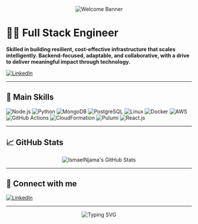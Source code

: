 <!-- Profile Banner (optional, replace with your own image if desired) -->
<p align="center">
  <img src="https://capsule-render.vercel.app/api?type=waving&color=0:36BCF7,100:2463EB&height=180&section=header&text=Hi%20There!%20I'm%20Njama%20Ismael%20👋&fontSize=32&fontAlignY=40" alt="Welcome Banner" />
</p>

# 👨‍💻 Full Stack Engineer

**Skilled in building resilient, cost-effective infrastructure that scales intelligently. Backend-focused, adaptable, and collaborative, with a drive to deliver meaningful impact through technology.**

[![LinkedIn](https://img.shields.io/badge/LinkedIn-blue?logo=linkedin)](https://www.linkedin.com/in/njama-ismael-1705b698/)

---

## 🚀 Main Skills

![Node.js](https://img.shields.io/badge/-Node.js-339933?logo=node.js&logoColor=white&style=flat)
![Python](https://img.shields.io/badge/-Python-3776AB?logo=python&logoColor=white&style=flat)
![MongoDB](https://img.shields.io/badge/-MongoDB-47A248?logo=mongodb&logoColor=white&style=flat)
![PostgreSQL](https://img.shields.io/badge/-PostgreSQL-336791?logo=postgresql&logoColor=white&style=flat)
![Linux](https://img.shields.io/badge/-Linux-FCC624?logo=linux&logoColor=black&style=flat)
![Docker](https://img.shields.io/badge/-Docker-2496ED?logo=docker&logoColor=white&style=flat)
![AWS](https://img.shields.io/badge/-AWS-232F3E?logo=amazon-aws&logoColor=white&style=flat)
![GitHub Actions](https://img.shields.io/badge/GitHub%20Actions-2088FF?logo=github-actions&logoColor=white&style=flat)
![CloudFormation](https://img.shields.io/badge/CloudFormation-FF4F8B?logo=aws-cloudformation&logoColor=white&style=flat)
![Pulumi](https://img.shields.io/badge/Pulumi-8A3391?logo=pulumi&logoColor=white&style=flat)
![React.js](https://img.shields.io/badge/-React.js-61DAFB?logo=react&logoColor=white&style=flat)

---

## 📈 GitHub Stats

<p align="center">
  <img src="https://github-readme-stats.vercel.app/api?username=IsmaelNjama&show_icons=true&theme=github_dark" alt="IsmaelNjama's GitHub Stats" />
</p>

---

## 🤝 Connect with me

[![LinkedIn](https://img.shields.io/badge/LinkedIn-blue?logo=linkedin)](https://www.linkedin.com/in/njama-ismael-1705b698/)

---

<p align="center">
  <img src="https://readme-typing-svg.herokuapp.com?font=Fira+Code&duration=2000&pause=1000&color=36BCF7&center=true&vCenter=true&width=435&lines=Welcome+to+my+GitHub+profile!;Let's+build+something+great+together!" alt="Typing SVG" />
</p>
